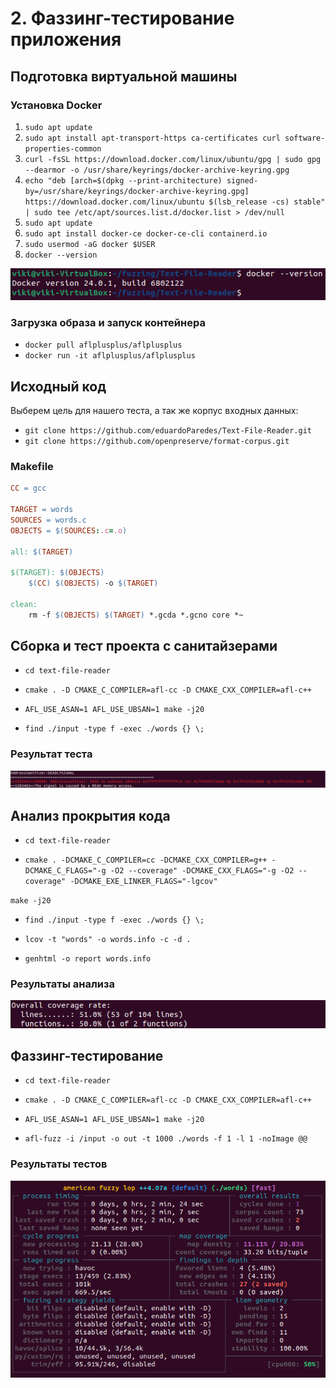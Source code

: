 # 2. Фаззинг-тестирование приложения

## Подготовка виртуальной машины

### Установка Docker

1. `sudo apt update`
2. `sudo apt install apt-transport-https ca-certificates curl software-properties-common`
3. `curl -fsSL https://download.docker.com/linux/ubuntu/gpg | sudo gpg --dearmor -o /usr/share/keyrings/docker-archive-keyring.gpg`
4. `echo "deb [arch=$(dpkg --print-architecture) signed-by=/usr/share/keyrings/docker-archive-keyring.gpg] https://download.docker.com/linux/ubuntu $(lsb_release -cs) stable" | sudo tee /etc/apt/sources.list.d/docker.list > /dev/null`
5. `sudo apt update`
6. `sudo apt install docker-ce docker-ce-cli containerd.io`
7. `sudo usermod -aG docker $USER`
8. `docker --version`

![](./img/docker.png)

### Загрузка образа и запуск контейнера

- `docker pull aflplusplus/aflplusplus`
- `docker run -it aflplusplus/aflplusplus`

## Исходный код

Выберем цель для нашего теста, а так же корпус входных данных:
- `git clone https://github.com/eduardoParedes/Text-File-Reader.git`
- `git clone https://github.com/openpreserve/format-corpus.git`

### Makefile

```Makefile
CC = gcc

TARGET = words 
SOURCES = words.c
OBJECTS = $(SOURCES:.c=.o)

all: $(TARGET)

$(TARGET): $(OBJECTS)
	$(CC) $(OBJECTS) -o $(TARGET)

clean:
	rm -f $(OBJECTS) $(TARGET) *.gcda *.gcno core *~
```

## Сборка и тест проекта с санитайзерами

- `cd text-file-reader`

- `cmake . -D CMAKE_C_COMPILER=afl-cc -D CMAKE_CXX_COMPILER=afl-c++`

- `AFL_USE_ASAN=1 AFL_USE_UBSAN=1 make -j20`

- `find ./input -type f -exec ./words {} \;`

### Результат теста

![](./img/san-test.png)

## Анализ прокрытия кода

- `cd text-file-reader`

- `cmake . -DCMAKE_C_COMPILER=cc -DCMAKE_CXX_COMPILER=g++ -DCMAKE_C_FLAGS="-g -O2 --coverage" -DCMAKE_CXX_FLAGS="-g -O2 --coverage" -DCMAKE_EXE_LINKER_FLAGS="-lgcov"`

`make -j20`

- `find ./input -type f -exec ./words {} \;`

- `lcov -t "words" -o words.info -c -d .`
- `genhtml -o report words.info`

### Результаты анализа

![](./img/coverage.png)

## Фаззинг-тестирование

- `cd text-file-reader`

- `cmake . -D CMAKE_C_COMPILER=afl-cc -D CMAKE_CXX_COMPILER=afl-c++`

- `AFL_USE_ASAN=1 AFL_USE_UBSAN=1 make -j20`

- `afl-fuzz -i /input -o out -t 1000 ./words -f 1 -l 1 -noImage @@`

### Результаты тестов

![](./img/fuzzing-test.png)
